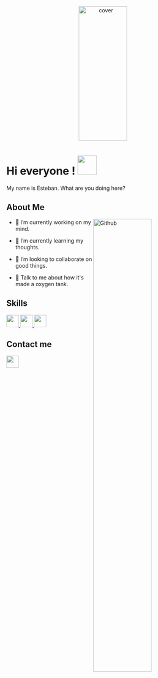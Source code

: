 <div align="center">
<img width="50%" height = "350px" src="https://www.seekpng.com/png/full/161-1619723_transparent-shiba-inu-for-your-blog-shiba-inu.png" alt="cover" />
</div>

<h1> Hi everyone ! <img src = "https://raw.githubusercontent.com/MartinHeinz/MartinHeinz/master/wave.gif" width = 50px> </h1>

<div size='20px'> My name is Esteban. What are you doing here? 
</div>

<h2> About Me </h2>

<img width="55%" align="right" alt="Github" src="https://www.pngarts.com/files/12/Shiba-Inu-Transparent-Background-PNG.png" />


- 🔭 I’m currently working on my mind.

- 🌱 I’m currently learning my thoughts. 

- 👯 I’m looking to collaborate on good things. 

- 💬 Talk to me about how it's made a oxygen tank. 

<h2> Skills </h2>
<a href= https://github.com/carraroesteban?tab=repositories&q=&type=&language=photoshop&sort= > <img width ='32px' src ='https://raw.githubusercontent.com/rahulbanerjee26/githubAboutMeGenerator/main/icons/photoshop.svg'> </a>
<a href= https://github.com/carraroesteban?tab=repositories&q=&type=&language=linux&sort= > <img width ='32px' src ='https://raw.githubusercontent.com/rahulbanerjee26/githubAboutMeGenerator/main/icons/linux.svg'> </a>
<a href= https://github.com/carraroesteban?tab=repositories&q=&type=&language=reddit&sort= > <img width ='32px' src ='https://raw.githubusercontent.com/rahulbanerjee26/githubAboutMeGenerator/main/icons/reddit.svg'> </a>


<h2> Contact me </h2>
<a href = 'https://www.github.com/carraroesteban'> <img width = '32px' align= 'center' src="https://raw.githubusercontent.com/rahulbanerjee26/githubAboutMeGenerator/main/icons/github.svg"/></a> 
